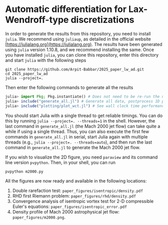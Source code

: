 # Automatic differentiation for Lax-Wendroff-type discretizations

In order to generate the results from this repository, you need to install `julia`. We recommend using `juliaup`, as detailed in the official website [https://julialang.org](https://julialang.org). The results have been generated using `julia` version 1.10.8, and we recommend installing the same. Once you have installed `julia`, you can clone this repository, enter this directory and start `julia` with the following steps

```shell
git clone https://github.com/Arpit-Babbar/2025_paper_lw_ad.git
cd 2025_paper_lw_ad
julia --project=.
```

Then enter the following commands to generate all the results

```julia
julia> import Pkg; Pkg.instantiate() # Does not need to be re-run the next time you enter the REPL
julia> include("generate_all.jl") # Generate all data, postprocess 1D profiles and convergence plots
julia> include("plotting/plot_wct.jl") # See wall clock time performance comparing ALW and AD on screen
```

You should start Julia with a single thread to get reliable timings.
You can do this by running `julia --project=. --threads=1` in the shell.
However, the last command in `generate_all.jl` (the Mach 2000 jet flow)
can take quite a while if using a single thread. Thus, you can also execute
the first few commands in `generate_all.jl` in serial, start Julia again
with multiple threads (e.g., `julia --project=. --threads=auto`), and then
run the last command in `generate_all.jl` to generate the Mach 2000 jet flow.

If you wish to visualize the 2D figure, you need `paraview` and its command line version `pvpython`. Then, in your shell, you can run

```shell
pvpython m2000.py
```

All the figures are now ready and available in the following locations:
1. Double rarefaction test: `paper_figures/isentropic/density.pdf`
2. RHD first Riemann problem: `paper_figures/rhd/density.pdf`
3. Convergence analysis of isentropic vortex test for 2-D compressible Euler's equations: `paper_figures/isentropic_error.pdf`
4. Density profile of Mach 2000 astrophysical jet flow: `paper_figures/m2000.png`.
